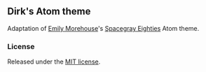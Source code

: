 ## Dirk's Atom theme

Adaptation of [Emily Morehouse]'s [Spacegray Eighties] Atom theme.

[Emily Morehouse]: https://github.com/emilyemorehouse
[Spacegray Eighties]: https://github.com/emilyemorehouse/spacegray-eighties-ui

### License

Released under the [MIT license](./LICENSE).
